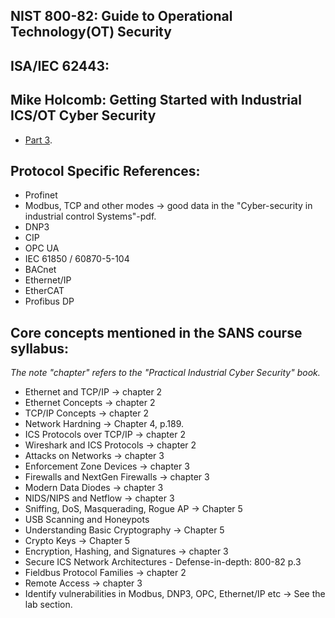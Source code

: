 ## NIST 800-82: Guide to Operational Technology(OT) Security

## ISA/IEC 62443:

## Mike Holcomb: Getting Started with Industrial ICS/OT Cyber Security
- [Part 3](https://www.youtube.com/watch?v=WReeJDw-AV4&list=PLOSJSv0hbPZAlINIh1HcB0L8AZcSPc80g&index=3).

## Protocol Specific References:
- Profinet
- Modbus, TCP and other modes -> good data in the "Cyber-security in industrial control Systems"-pdf.
- DNP3
- CIP
- OPC UA
- IEC 61850 / 60870-5-104
- BACnet
- Ethernet/IP
- EtherCAT
- Profibus DP

## Core concepts mentioned in the SANS course syllabus:
_The note "chapter" refers to the "Practical Industrial Cyber Security" book._ 
- Ethernet and TCP/IP  -> chapter 2
- Ethernet Concepts  -> chapter 2
- TCP/IP Concepts  -> chapter 2
- Network Hardning -> Chapter 4, p.189.
- ICS Protocols over TCP/IP  -> chapter 2
- Wireshark and ICS Protocols  -> chapter 2
- Attacks on Networks -> chapter 3
- Enforcement Zone Devices -> chapter 3
- Firewalls and NextGen Firewalls -> chapter 3
- Modern Data Diodes -> chapter 3
- NIDS/NIPS and Netflow -> chapter 3
- Sniffing, DoS, Masquerading, Rogue AP -> Chapter 5 
- USB Scanning and Honeypots
- Understanding Basic Cryptography -> Chapter 5
- Crypto Keys -> Chapter 5
- Encryption, Hashing, and Signatures -> chapter 3
- Secure ICS Network Architectures - Defense-in-depth: 800-82 p.3
- Fieldbus Protocol Families -> chapter 2
- Remote Access  -> chapter 3
- Identify vulnerabilities in Modbus, DNP3, OPC, Ethernet/IP etc -> See the lab section.
